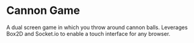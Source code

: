 Cannon Game
===========

A dual screen game in which you throw around cannon balls. Leverages Box2D and Socket.io to enable a touch interface for any browser.
